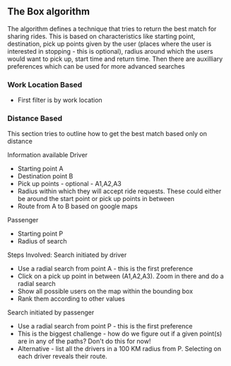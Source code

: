 ## The Box algorithm

The algorithm defines a technique that tries to return the best match for sharing rides.
This is based on characteristics like starting point, destination, pick up points given by the user (places where the user is interested in stopping - this is optional), radius around which the users would want to pick up, start time and return time. Then there are auxilliary preferences which can be used for more advanced searches


### Work Location Based
* First filter is by work location


### Distance Based
This section tries to outline how to get the best match based only on distance

Information available
Driver
* Starting point A
* Destination point B
* Pick up points - optional - A1,A2,A3
* Radius within which they will accept ride requests. These could either be around the start point or pick up points in between
* Route from A to B based on google maps

Passenger
* Starting point P
* Radius of search

Steps Involved:
Search initiated by driver
* Use a radial search from point A - this is the first preference
* Click on a pick up point in between (A1,A2,A3). Zoom in there and do a radial search
* Show all possible users on the map within the bounding box
* Rank them according to other values

Search initiated by passenger
* Use a radial search from point P - this is the first preference
* This is the biggest challenge - how do we figure out if a given point(s) are in any of the paths? Don't do this for now!
* Alternative - list all the drivers in a 100 KM radius from P. Selecting on each driver reveals their route.
